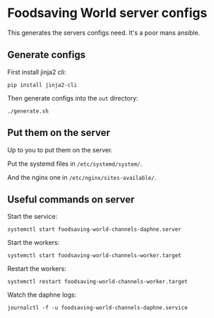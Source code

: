 # Foodsaving World server configs

This generates the servers configs need. It's a poor mans ansible.

## Generate configs

First install jinja2 cli:

```
pip install jinja2-cli
```

Then generate configs into the `out` directory:

```
./generate.sh
```

## Put them on the server

Up to you to put them on the server.

Put the systemd files in `/etc/systemd/system/`.

And the nginx one in `/etc/nginx/sites-available/`.

## Useful commands on server

Start the service:
```
systemctl start foodsaving-world-channels-daphne.server
```

Start the workers:

```
systemctl start foodsaving-world-channels-worker.target
```

Restart the workers:

```
systemctl restart foodsaving-world-channels-worker.target
```

Watch the daphne logs:

```
journalctl -f -u foodsaving-world-channels-daphne.service
```
